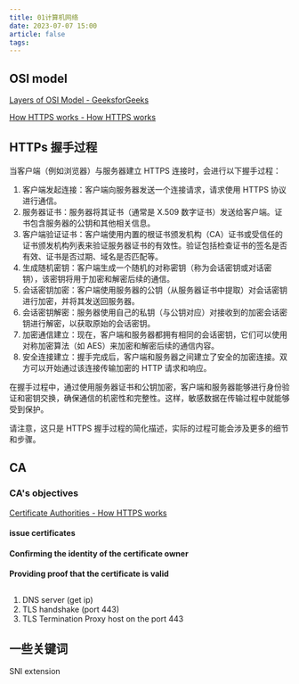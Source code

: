 ```yaml
---
title: 01计算机网络
date: 2023-07-07 15:00
article: false
tags: 
---
```


## OSI model

[Layers of OSI Model - GeeksforGeeks](https://www.geeksforgeeks.org/layers-of-osi-model/?ref=lbp)

[How HTTPS works - How HTTPS works](https://howhttps.works/)

## HTTPs 握手过程

当客户端（例如浏览器）与服务器建立 HTTPS 连接时，会进行以下握手过程：

1. 客户端发起连接：客户端向服务器发送一个连接请求，请求使用 HTTPS 协议进行通信。
2. 服务器证书：服务器将其证书（通常是 X.509 数字证书）发送给客户端。证书包含服务器的公钥和其他相关信息。
3. 客户端验证证书：客户端使用内置的根证书颁发机构（CA）证书或受信任的证书颁发机构列表来验证服务器证书的有效性。验证包括检查证书的签名是否有效、证书是否过期、域名是否匹配等。
4. 生成随机密钥：客户端生成一个随机的对称密钥（称为会话密钥或对话密钥），该密钥将用于加密和解密后续的通信。
5. 会话密钥加密：客户端使用服务器的公钥（从服务器证书中提取）对会话密钥进行加密，并将其发送回服务器。
6. 会话密钥解密：服务器使用自己的私钥（与公钥对应）对接收到的加密会话密钥进行解密，以获取原始的会话密钥。
7. 加密通信建立：现在，客户端和服务器都拥有相同的会话密钥，它们可以使用对称加密算法（如 AES）来加密和解密后续的通信内容。
8. 安全连接建立：握手完成后，客户端和服务器之间建立了安全的加密连接。双方可以开始通过该连接传输加密的 HTTP 请求和响应。

在握手过程中，通过使用服务器证书和公钥加密，客户端和服务器能够进行身份验证和密钥交换，确保通信的机密性和完整性。这样，敏感数据在传输过程中就能够受到保护。

请注意，这只是 HTTPS 握手过程的简化描述，实际的过程可能会涉及更多的细节和步骤。

## CA
### CA's objectives

[Certificate Authorities - How HTTPS works](https://howhttps.works/certificate-authorities/)

#### issue certificates
#### Confirming the identity of the certificate owner
#### Providing proof that the certificate is valid

##
1. DNS server (get ip)
2. TLS handshake (port 443)
3. TLS Termination Proxy host on the port 443

## 一些关键词

SNI extension
